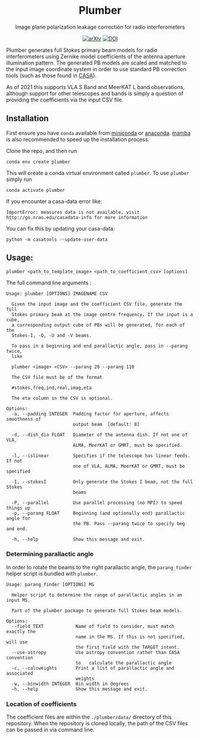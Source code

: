 <div align="center">
  
  # Plumber

  Image plane polarization leakage correction for radio interferometers
  
  [![arXiv](https://img.shields.io/badge/arXiv-1234.56789-b31b1b.svg)](https://arxiv.org/abs/2107.10009)
  [![DOI](https://zenodo.org/badge/402479973.svg)](https://zenodo.org/badge/latestdoi/402479973)
  
</div>
  

Plumber generates full Stokes primary beam models for radio interferometers using Zernike model coefficients of the antenna aperture illumination pattern. The generated PB models are scaled and matched to the input image coordinate system in order to use standard PB correction tools (such as those found in [CASA](https://casadocs.readthedocs.io/en/stable/)).

As of 2021 this supports VLA S Band and MeerKAT L band observations, although support for other telescopes and bands is simply a question of providing the coefficients via the input CSV file. 


## Installation
First ensure you have `conda` available from [miniconda](https://docs.conda.io/en/latest/miniconda.html) or [anaconda](https://docs.anaconda.com/anaconda/index.html). [mamba](https://github.com/mamba-org/mamba) is also recommended to speed up the installation process. 

Clone the repo, and then run 

```conda env create plumber```

This will create a conda virtual environment called `plumber`. To use `plumber` simply run

```conda activate plumber```

If you encounter a casa-data error like:

```ImportError: measures data is not available, visit http://go.nrao.edu/casadata-info for more information```

You can fix this by updating your casa-data:

```python -m casatools --update-user-data```

## Usage:

```plumber <path_to_template_image> <path_to_coefficient_csv> [options]```


The full command line arguments :

```
Usage: plumber [OPTIONS] IMAGENAME CSV

  Given the input image and the coefficient CSV file, generate the full
  Stokes primary beam at the image centre frequency. If the input is a cube,
  a corresponding output cube of PBs will be generated, for each of the
  Stokes-I, -Q, -U and -V beams.

  To pass in a beginning and end parallactic angle, pass in --parang twice,
  like

  plumber <image> <CSV> --parang 20 --parang 110

  The CSV file must be of the format

  #stokes,freq,ind,real,imag,eta

  The eta column in the CSV is optional.

Options:
  -a, --padding INTEGER  Padding factor for aperture, affects smoothness of
                         output beam  [default: 8]

  -d, --dish_dia FLOAT   Diameter of the antenna dish. If not one of VLA,
                         ALMA, MeerKAT or GMRT, must be specified.

  -l, --islinear         Specifies if the telescope has linear feeds. If not
                         one of VLA, ALMA, MeerKAT or GMRT, must be specified

  -I, --stokesI          Only generate the Stokes I beam, not the full Stokes
                         beams

  -P, --parallel         Use parallel processing (no MPI) to speed things up
  -p, --parang FLOAT     Beginning (and optionally end) parallactic angle for
                         the PB. Pass --parang twice to specify beg and end.

  -h, --help             Show this message and exit.
```


### Determining parallactic angle

In order to rotate the beams to the right parallactic angle, the
`parang_finder` helper script is bundled with `plumber`. 

```
Usage: parang_finder [OPTIONS] MS

  Helper script to determine the range of parallactic angles in an input MS.

  Part of the plumber package to generate full Stokes beam models.

Options:
  --field TEXT            Name of field to consider, must match exactly the
                          name in the MS. If this is not specified, will use
                          the first field with the TARGET intent.
  --use-astropy           Use astropy convention rather than CASA convention
                          to   calculate the parallactic angle
  -c, --calcweights       Print a list of parallactic angle and associated
                          weights
  -w, --binwidth INTEGER  Bin width in degrees
  -h, --help              Show this message and exit.
```

### Location of coefficients

The coefficient files are within the `./plumber/data/` directory of this
repository. When the repository is cloned locally, the path of the CSV files can be passed
in via command line.
